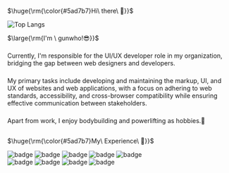 <p>$\huge{\rm{\color{#5ad7b7}Hi\ there\ 👋}}$</p>

![Top Langs](https://github-readme-stats.vercel.app/api/top-langs/?username=who307&layout=compact)

<p>$\large{\rm{I'm \ gunwho!😎}}$</p>

###
Currently, I'm responsible for the UI/UX developer role in my organization, bridging the gap between web designers and developers.
###
My primary tasks include developing and maintaining the markup, UI, and UX of websites and web applications, with a focus on adhering to web standards, accessibility, and cross-browser compatibility while ensuring effective communication between stakeholders.
###
Apart from work, I enjoy bodybuilding and powerlifting as hobbies.💪

##

<p>$\huge{\rm{\color{#5ad7b7}My\ Experience\ 🚀}}$</p>

![badge](https://img.shields.io/badge/HTML-239120?style=for-the-badge&logo=html5&logoColor=white)
![badge](https://img.shields.io/badge/CSS-239120?&style=for-the-badge&logo=css3&logoColor=white)
![badge](https://img.shields.io/badge/JavaScript-F7DF1E?style=for-the-badge&logo=JavaScript&logoColor=white)
![badge](https://img.shields.io/badge/jQuery-0769AD?style=for-the-badge&logo=jquery&logoColor=white)
![badge](https://img.shields.io/badge/React-20232A?style=for-the-badge&logo=react&logoColor=61DAFB)<br>
![badge](https://img.shields.io/badge/Figma-F24E1E?style=for-the-badge&logo=figma&logoColor=white)
![badge](https://img.shields.io/badge/Adobe%20Photoshop-31A8FF?logo=adobephotoshop&logoColor=fff&style=for-the-badge)
![badge](https://img.shields.io/badge/Adobe%20Illustrator-FF9A00?logo=adobeillustrator&logoColor=fff&style=for-the-badge)
![badge](https://img.shields.io/badge/GitHub-100000?style=for-the-badge&logo=github&logoColor=white)


